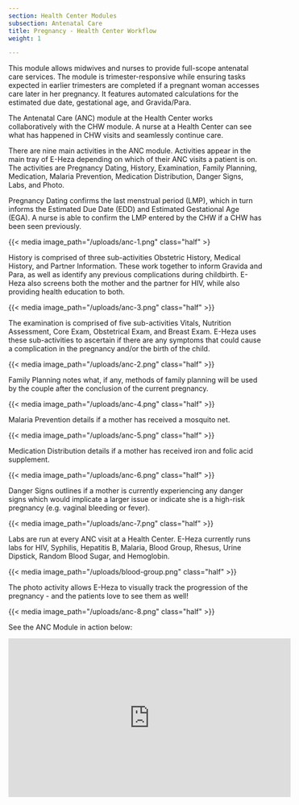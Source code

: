 ```yaml
---
section: Health Center Modules
subsection: Antenatal Care
title: Pregnancy - Health Center Workflow
weight: 1

---
```

This module allows midwives and nurses to provide full-scope antenatal care services. The module is trimester-responsive while ensuring tasks expected in earlier trimesters are completed if a pregnant woman accesses care later in her pregnancy. It features automated calculations for the estimated due date, gestational age, and Gravida/Para.

The Antenatal Care (ANC) module at the Health Center works collaboratively with the CHW module. A nurse at a Health Center can see what has happened in CHW visits and seamlessly continue care.

There are nine main activities in the ANC module. Activities appear in the main tray of E-Heza depending on which of their ANC visits a patient is on. The activities are Pregnancy Dating, History, Examination, Family Planning, Medication, Malaria Prevention, Medication Distribution, Danger Signs, Labs, and Photo.

Pregnancy Dating confirms the last menstrual period (LMP), which in turn informs the Estimated Due Date (EDD) and Estimated Gestational Age (EGA). A nurse is able to confirm the LMP entered by the CHW if a CHW has been seen previously.

{{< media image_path="/uploads/anc-1.png" class="half" >}

History is comprised of three sub-activities Obstetric History, Medical History, and Partner Information. These work together to inform Gravida and Para, as well as identify any previous complications during childbirth. E-Heza also screens both the mother and the partner for HIV, while also providing health education to both.

{{< media image_path="/uploads/anc-3.png" class="half" >}}

The examination is comprised of five sub-activities Vitals, Nutrition Assessment, Core Exam, Obstetrical Exam, and Breast Exam. E-Heza uses these sub-activities to ascertain if there are any symptoms that could cause a complication in the pregnancy and/or the birth of the child.

{{< media image_path="/uploads/anc-2.png" class="half" >}}

Family Planning notes what, if any, methods of family planning will be used by the couple after the conclusion of the current pregnancy.

{{< media image_path="/uploads/anc-4.png" class="half" >}}

Malaria Prevention details if a mother has received a mosquito net.

{{< media image_path="/uploads/anc-5.png" class="half" >}}

Medication Distribution details if a mother has received iron and folic acid supplement.

{{< media image_path="/uploads/anc-6.png" class="half" >}}

Danger Signs outlines if a mother is currently experiencing any danger signs which would implicate a larger issue or indicate she is a high-risk pregnancy (e.g. vaginal bleeding or fever).

{{< media image_path="/uploads/anc-7.png" class="half" >}}

Labs are run at every ANC visit at a Health Center. E-Heza currently runs labs for HIV, Syphilis, Hepatitis B, Malaria, Blood Group, Rhesus, Urine Dipstick, Random Blood Sugar, and Hemoglobin.

{{< media image_path="/uploads/blood-group.png" class="half" >}}

The photo activity allows E-Heza to visually track the progression of the pregnancy - and the patients love to see them as well!

{{< media image_path="/uploads/anc-8.png" class="half" >}}

See the ANC Module in action below:

<iframe width="560" height="315" src="https://www.youtube.com/embed/H4_tBrDbS-c" title="YouTube video player" frameborder="0" allow="accelerometer; autoplay; clipboard-write; encrypted-media; gyroscope; picture-in-picture" allowfullscreen></iframe>